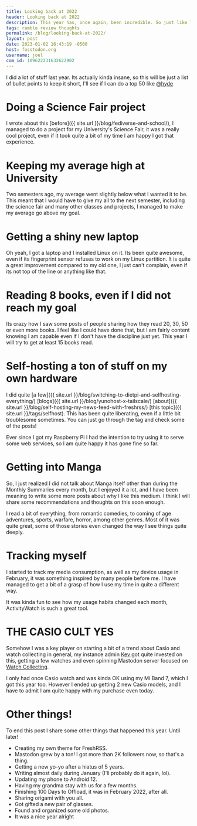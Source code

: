 ```yaml
---
title: Looking back at 2022
header: Looking back at 2022
description: This year has, once again, been incredible. So just like last year, I share a bit of the highlights of 2022 for me.
tags: ramble review thoughts
permalink: /blog/looking-back-at-2022/
layout: post
date: 2023-01-02 16:43:19 -0500
host: fosstodon.org
username: joel
com_id: 109622231632622902
---
```


I did a lot of stuff last year. Its actually kinda insane, so this will be just a list of bullet points to keep it short, I'll see if I can do a top 50 like [@hyde](https://lazybear.social/@hyde)

# Doing a Science Fair project

I wrote about this [before]({{ site.url }}/blog/fediverse-and-school/), I managed to do a project for my University's Science Fair, it was a really cool project, even if it took quite a bit of my time I am happy I got that experience.

# Keeping my average high at University

Two semesters ago, my average went slightly below what I wanted it to be. This meant that I would have to give my all to the next semester, including the science fair and many other classes and projects, I managed to make my average go above my goal.

# Getting a shiny new laptop

Oh yeah, I got a laptop and I installed Linux on it. Its been quite awesome, even if its fingerprint sensor refuses to work on my Linux partition. It is quite a great improvement compared to my old one, I just can't complain, even if its not top of the line or anything like that.

# Reading 8 books, even if I did not reach my goal

Its crazy how I saw some posts of people sharing how they read 20, 30, 50 or even more books. I feel like I could have done that, but I am fairly content knowing I am capable even if I don't have the discipline just yet. This year I will try to get at least 15 books read.

# Self-hosting a ton of stuff on my own hardware

I did quite [a few]({{ site.url }}/blog/switching-to-dietpi-and-selfhosting-everything/) [blogs]({{ site.url }}/blog/yunohost-x-tailscale/) [about]({{ site.url }}/blog/self-hosting-my-news-feed-with-freshrss/) [this topic]({{ site.url }}/tags/selfhost). This has been quite liberating, even if a little bit troublesome sometimes. You can just go through the tag and check some of the posts!

Ever since I got my Raspberry Pi I had the intention to try using it to serve some web services, so I am quite happy it has gone fine so far.

# Getting into Manga

So, I just realized I did not talk about Manga itself other than during the Monthly Summaries every month, but I enjoyed it a lot, and I have been meaning to write some more posts about why I like this medium. I think I will share some recommendations and thoughts on this soon enough.

I read a bit of everything, from romantic comedies, to coming of age adventures, sports, warfare, horror, among other genres. Most of it was quite great, some of those stories even changed the way I see things quite deeply.

# Tracking myself

I started to track my media consumption, as well as my device usage in February, it was something inspired by many people before me. I have managed to get a bit of a grasp of how I use my time in quite a different way.

It was kinda fun to see how my usage habits changed each month, ActivityWatch is such a great tool.

# THE CASIO CULT YES

Somehow I was a key player on starting a bit of a trend about Casio and watch collecting in general, my instance admin [Kev ](https://kevquirk.com) got quite invested on this, getting a few watches and even spinning Mastodon server focused on [Watch Collecting](https://wristwatch.social).

I only had once Casio watch and was kinda OK using my Mi Band 7, which I got this year too. However I ended up getting 2 new Casio models, and I have to admit I am quite happy with my purchase even today.

# Other things!

To end this post I share some other things that happened this year. Until later!

- Creating my own theme for FreshRSS.
- Mastodon grew by a ton! I got more than 2K followers now, so that's a thing.
- Getting a new yo-yo after a hiatus of 5 years.
- Writing almost daily during January (I'll probably do it again, lol).
- Updating my phone to Android 12.
- Having my grandma stay with us for a few months.
- Finishing 100 Days to Offload, it was in February 2022, after all.
- Sharing origami with you all.
- Got gifted a new pair of glasses.
- Found and organized some old photos.
- It was a nice year alright

